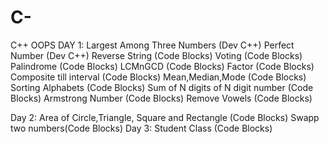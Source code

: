 # C-
C++ OOPS
DAY 1:
 Largest Among Three Numbers (Dev C++)
 Perfect Number (Dev C++)
 Reverse String (Code Blocks)
 Voting (Code Blocks)
 Palindrome (Code Blocks)
 LCMnGCD (Code Blocks)
 Factor (Code Blocks)
 Composite till interval (Code Blocks)
 Mean,Median,Mode (Code Blocks)
 Sorting Alphabets (Code Blocks)
 Sum of N digits of N digit number (Code Blocks)
 Armstrong Number (Code Blocks)
 Remove Vowels (Code Blocks)
 
Day 2:
  Area of Circle,Triangle, Square and Rectangle (Code Blocks)
  Swapp two numbers(Code Blocks)
Day 3:
  Student Class (Code Blocks)
  
